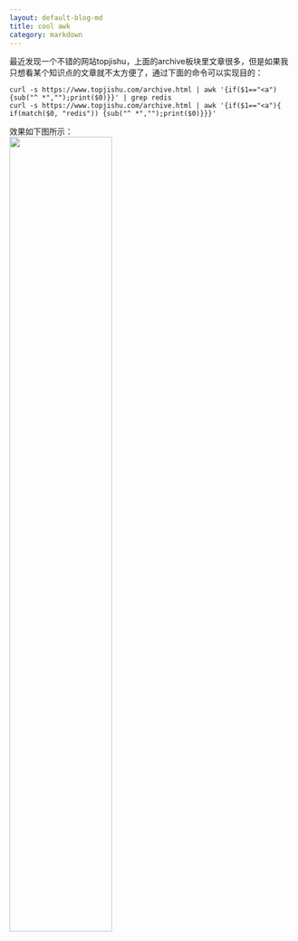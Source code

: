 ```yaml
---
layout: default-blog-md
title: cool awk
category: markdown
---
```


最近发现一个不错的网站topjishu，上面的archive板块里文章很多，但是如果我只想看某个知识点的文章就不太方便了，通过下面的命令可以实现目的：  
```shell
curl -s https://www.topjishu.com/archive.html | awk '{if($1=="<a"){sub("^ *","");print($0)}}' | grep redis
curl -s https://www.topjishu.com/archive.html | awk '{if($1=="<a"){ if(match($0, "redis")) {sub("^ *","");print($0)}}}'
```
效果如下图所示：  
<img src="{{ site.baseurl }}/static/image/2018-10-29/cool-awk.png" width="60%" height="auto">    
